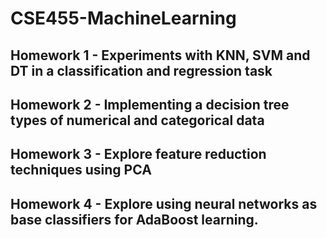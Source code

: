 # CSE455-MachineLearning

## Homework 1 - Experiments with KNN, SVM and DT in a classification and regression task
## Homework 2 - Implementing a decision tree types of numerical and categorical data
## Homework 3 - Explore feature reduction techniques using PCA
## Homework 4 - Explore using neural networks as base classifiers for AdaBoost learning.